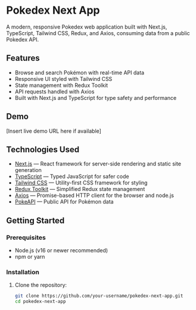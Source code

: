 # Pokedex Next App

A modern, responsive Pokedex web application built with Next.js, TypeScript, Tailwind CSS, Redux, and Axios, consuming data from a public Pokedex API.

## Features

- Browse and search Pokémon with real-time API data  
- Responsive UI styled with Tailwind CSS  
- State management with Redux Toolkit  
- API requests handled with Axios  
- Built with Next.js and TypeScript for type safety and performance  

## Demo

[Insert live demo URL here if available]

## Technologies Used

- [Next.js](https://nextjs.org/) — React framework for server-side rendering and static site generation  
- [TypeScript](https://www.typescriptlang.org/) — Typed JavaScript for safer code  
- [Tailwind CSS](https://tailwindcss.com/) — Utility-first CSS framework for styling  
- [Redux Toolkit](https://redux-toolkit.js.org/) — Simplified Redux state management  
- [Axios](https://axios-http.com/) — Promise-based HTTP client for the browser and node.js  
- [PokeAPI](https://pokeapi.co/) — Public API for Pokémon data  

## Getting Started

### Prerequisites

- Node.js (v16 or newer recommended)  
- npm or yarn  

### Installation

1. Clone the repository:  
   ```bash
   git clone https://github.com/your-username/pokedex-next-app.git
   cd pokedex-next-app
